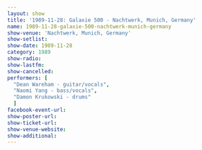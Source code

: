 ```yaml
---
layout: show
title: '1989-11-28: Galaxie 500 - Nachtwerk, Munich, Germany'
name: 1989-11-28-galaxie-500-nachtwerk-munich-germany
show-venue: 'Nachtwerk, Munich, Germany'
show-setlist: 
show-date: 1989-11-28
category: 1989
show-radio: 
show-lastfm: 
show-cancelled: 
performers: [
  "Dean Wareham - guitar/vocals",
  "Naomi Yang - bass/vocals",
  "Damon Krukowski - drums"
  ]
facebook-event-url: 
show-poster-url: 
show-ticket-url: 
show-venue-website: 
show-additional: 
---
```


